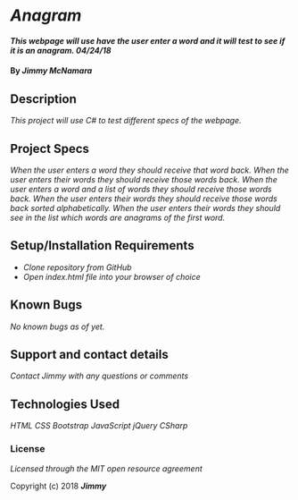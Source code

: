 # _Anagram_

#### _This webpage will use have the user enter a word and it will test to see if it is an anagram. 04/24/18_

#### By _**Jimmy McNamara**_

## Description

_This project will use C# to test different specs of the webpage._

## Project Specs

_When the user enters a word they should receive that word back._
_When the user enters their words they should receive those words back._
_When the user enters a word and a list of words they should receive those words back._
_When the user enters their words they should receive those words back sorted alphabetically._
_When the user enters their words they should see in the list which words are anagrams of the first word._


## Setup/Installation Requirements

* _Clone repository from GitHub_
* _Open index.html file into your browser of choice_

## Known Bugs

_No known bugs as of yet._

## Support and contact details

_Contact Jimmy with any questions or comments_

## Technologies Used

_HTML_
_CSS_
_Bootstrap_
_JavaScript_
_jQuery_
_CSharp_

### License

*Licensed through the MIT open resource agreement*

Copyright (c) 2018 **_Jimmy_**
